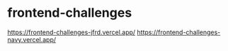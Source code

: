 # frontend-challenges
https://frontend-challenges-jfrd.vercel.app/
https://frontend-challenges-navy.vercel.app/
